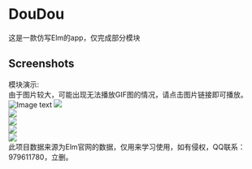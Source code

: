 # DouDou
这是一款仿写Elm的app，仅完成部分模块
## Screenshots
模块演示:<br>
由于图片较大，可能出现无法播放GIF图的情况，请点击图片链接即可播放。<br>
![Image text](https://raw.githubusercontent.com/dengzhouguang/takeaway/master/screenShots/1520268491154.gif)
![](https://github.com/dengzhouguang/takeaway/tree/master/screenShots/1520268491154.gif)<br>
![](https://github.com/dengzhouguang/takeaway/tree/master/screenShots/1520268629064.gif)<br>
![](https://github.com/dengzhouguang/takeaway/tree/master/screenShots/1520268787423.gif)<br>
![](https://github.com/dengzhouguang/takeaway/tree/master/screenShots/1520268894037.gif)<br>
![](https://github.com/dengzhouguang/takeaway/tree/master/screenShots/1520268980200.gif)<br>
此项目数据来源为Elm官网的数据，仅用来学习使用，如有侵权，QQ联系：979611780，立删。
